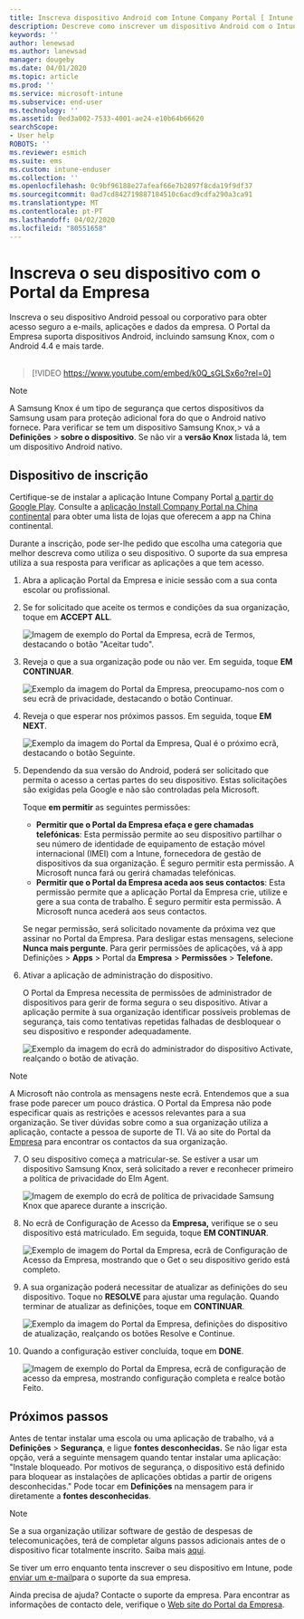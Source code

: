 ```yaml
---
title: Inscreva dispositivo Android com Intune Company Portal [ Intune Company Portal ] Microsoft Docs
description: Descreve como inscrever um dispositivo Android com o Intune Company Portal
keywords: ''
author: lenewsad
ms.author: lanewsad
manager: dougeby
ms.date: 04/01/2020
ms.topic: article
ms.prod: ''
ms.service: microsoft-intune
ms.subservice: end-user
ms.technology: ''
ms.assetid: 0ed3a002-7533-4001-ae24-e10b64b66620
searchScope:
- User help
ROBOTS: ''
ms.reviewer: esmich
ms.suite: ems
ms.custom: intune-enduser
ms.collection: ''
ms.openlocfilehash: 0c9bf96188e27afeaf66e7b2897f8cda19f9df37
ms.sourcegitcommit: 0ad7cd842719887184510c6acd9cdfa290a3ca91
ms.translationtype: MT
ms.contentlocale: pt-PT
ms.lasthandoff: 04/02/2020
ms.locfileid: "80551658"
---
```

# <a name="enroll-your-device-with-company-portal"></a>Inscreva o seu dispositivo com o Portal da Empresa  
Inscreva o seu dispositivo Android pessoal ou corporativo para obter acesso seguro a e-mails, aplicações e dados da empresa. O Portal da Empresa suporta dispositivos Android, incluindo samsung Knox, com o Android 4.4 e mais tarde.  
</br>
> [!VIDEO https://www.youtube.com/embed/k0Q_sGLSx6o?rel=0]

> [!NOTE]
> A Samsung Knox é um tipo de segurança que certos dispositivos da Samsung usam para proteção adicional fora do que o Android nativo fornece. Para verificar se tem um dispositivo Samsung Knox,> vá a **Definições** > **sobre o dispositivo**. Se não vir a **versão Knox** listada lá, tem um dispositivo Android nativo.

## <a name="enroll-device"></a>Dispositivo de inscrição  
Certifique-se de instalar a aplicação Intune Company Portal [a partir do Google Play](https://play.google.com/store/apps/details?id=com.microsoft.windowsintune.companyportal). Consulte a [aplicação Install Company Portal na China continental](install-company-portal-android-china.md) para obter uma lista de lojas que oferecem a app na China continental.    

Durante a inscrição, pode ser-lhe pedido que escolha uma categoria que melhor descreva como utiliza o seu dispositivo. O suporte da sua empresa utiliza a sua resposta para verificar as aplicações a que tem acesso.  

1. Abra a aplicação Portal da Empresa e inicie sessão com a sua conta escolar ou profissional.  

2. Se for solicitado que aceite os termos e condições da sua organização, toque em **ACCEPT ALL**.  

   ![Imagem de exemplo do Portal da Empresa, ecrã de Termos, destacando o botão "Aceitar tudo".](./media/accept-terms-1911.png)  


3. Reveja o que a sua organização pode ou não ver. Em seguida, toque **EM CONTINUAR**.


    ![Exemplo da imagem do Portal da Empresa, preocupamo-nos com o seu ecrã de privacidade, destacando o botão Continuar.](./media/android-privacy-screen-1911.png)  
4. Reveja o que esperar nos próximos passos. Em seguida, toque **EM NEXT**.  

    ![Exemplo da imagem do Portal da Empresa, Qual é o próximo ecrã, destacando o botão Seguinte.](./media/android-whats-next-1911.png)  


5. Dependendo da sua versão do Android, poderá ser solicitado que permita o acesso a certas partes do seu dispositivo. Estas solicitações são exigidas pela Google e não são controladas pela Microsoft.  

    Toque **em permitir** as seguintes permissões:  
    * **Permitir que o Portal da Empresa efaça e gere chamadas telefónicas**: Esta permissão permite ao seu dispositivo partilhar o seu número de identidade de equipamento de estação móvel internacional (IMEI) com a Intune, fornecedora de gestão de dispositivos da sua organização. É seguro permitir esta permissão. A Microsoft nunca fará ou gerirá chamadas telefónicas.  
    * **Permitir que o Portal da Empresa aceda aos seus contactos**: Esta permissão permite que a aplicação Portal da Empresa crie, utilize e gere a sua conta de trabalho.  É seguro permitir esta permissão. A Microsoft nunca acederá aos seus contactos. 

    Se negar permissão, será solicitado novamente da próxima vez que assinar no Portal da Empresa. Para desligar estas mensagens, selecione **Nunca mais pergunte**. Para gerir permissões de aplicações, vá à app Definições > **Apps** > Portal da **Empresa** > **Permissões** > **Telefone.**  

6. Ativar a aplicação de administração do dispositivo. 

    O Portal da Empresa necessita de permissões de administrador de dispositivos para gerir de forma segura o seu dispositivo. Ativar a aplicação permite à sua organização identificar possíveis problemas de segurança, tais como tentativas repetidas falhadas de desbloquear o seu dispositivo e responder adequadamente.  

    ![Exemplo da imagem do ecrã do administrador do dispositivo Activate, realçando o botão de ativação.](./media/activate-device-administrator-1911.png)  

> [!NOTE]
> A Microsoft não controla as mensagens neste ecrã. Entendemos que a sua frase pode parecer um pouco drástica. O Portal da Empresa não pode especificar quais as restrições e acessos relevantes para a sua organização. Se tiver dúvidas sobre como a sua organização utiliza a aplicação, contacte a pessoa de suporte de TI. Vá ao site do Portal da [Empresa](https://go.microsoft.com/fwlink/?linkid=2010980) para encontrar os contactos da sua organização.  


7. O seu dispositivo começa a matricular-se. Se estiver a usar um dispositivo Samsung Knox, será solicitado a rever e reconhecer primeiro a política de privacidade do Elm Agent.   

    ![Imagem de exemplo do ecrã de política de privacidade Samsung Knox que aparece durante a inscrição.](./media/and-enroll-7-knox-privacy-policy.png)  

8. No ecrã de Configuração de Acesso da **Empresa,** verifique se o seu dispositivo está matriculado. Em seguida, toque **EM CONTINUAR**.  

    ![Exemplo de imagem do Portal da Empresa, ecrã de Configuração de Acesso da Empresa, mostrando que o Get o seu dispositivo gerido está completo.](./media/update-settings-1911.png)  

9. A sua organização poderá necessitar de atualizar as definições do seu dispositivo. Toque no **RESOLVE** para ajustar uma regulação. Quando terminar de atualizar as definições, toque em **CONTINUAR**.  

   ![Exemplo da imagem do Portal da Empresa, definições do dispositivo de atualização, realçando os botões Resolve e Continue.](./media/resolve-settings-1911.png)  

10. Quando a configuração estiver concluída, toque em **DONE**.    

    ![Imagem de exemplo do Portal da Empresa, ecrã de configuração de acesso da empresa, mostrando configuração completa e realce botão Feito.](./media/android-enrollment-done-1911.png) 

## <a name="next-steps"></a>Próximos passos  

Antes de tentar instalar uma escola ou uma aplicação de trabalho, vá a **Definições** > **Segurança**, e ligue **fontes desconhecidas.** Se não ligar esta opção, verá a seguinte mensagem quando tentar instalar uma aplicação: "Instale bloqueado. Por motivos de segurança, o dispositivo está definido para bloquear as instalações de aplicações obtidas a partir de origens desconhecidas." Pode tocar em **Definições** na mensagem para ir diretamente a **fontes desconhecidas**.  

> [!Note]
> Se a sua organização utilizar software de gestão de despesas de telecomunicações, terá de completar alguns passos adicionais antes de o dispositivo ficar totalmente inscrito. Saiba mais [aqui](enroll-your-device-with-telecom-expense-management-android.md).

Se tiver um erro enquanto tenta inscrever o seu dispositivo em Intune, pode [enviar um e-mail](send-logs-to-your-it-admin-by-email-android.md)para o suporte da sua empresa.  

Ainda precisa de ajuda? Contacte o suporte da empresa. Para encontrar as informações de contacto dele, verifique o [Web site do Portal da Empresa](https://go.microsoft.com/fwlink/?linkid=2010980).  